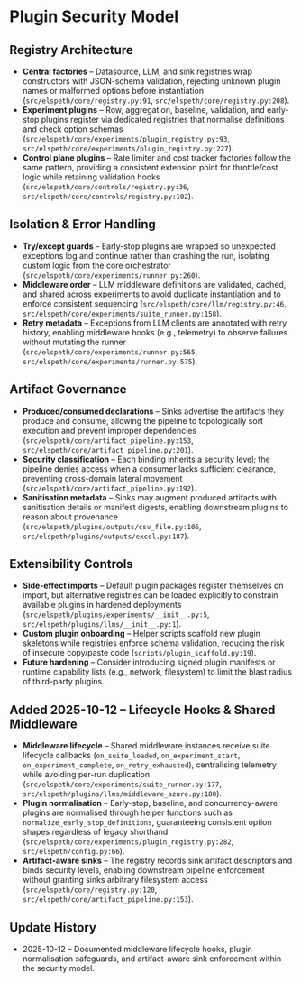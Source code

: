 # Plugin Security Model

## Registry Architecture
- **Central factories** – Datasource, LLM, and sink registries wrap constructors with JSON-schema validation, rejecting unknown plugin names or malformed options before instantiation (`src/elspeth/core/registry.py:91`, `src/elspeth/core/registry.py:208`).
- **Experiment plugins** – Row, aggregation, baseline, validation, and early-stop plugins register via dedicated registries that normalise definitions and check option schemas (`src/elspeth/core/experiments/plugin_registry.py:93`, `src/elspeth/core/experiments/plugin_registry.py:227`).
- **Control plane plugins** – Rate limiter and cost tracker factories follow the same pattern, providing a consistent extension point for throttle/cost logic while retaining validation hooks (`src/elspeth/core/controls/registry.py:36`, `src/elspeth/core/controls/registry.py:102`).
<!-- UPDATE 2025-10-12: Registry creation paths also stamp `_elspeth_security_level` on plugins, ensuring artifact pipeline enforcement downstream (`src/elspeth/core/experiments/plugin_registry.py:122`, `src/elspeth/core/registry.py:120`). -->

## Isolation & Error Handling
- **Try/except guards** – Early-stop plugins are wrapped so unexpected exceptions log and continue rather than crashing the run, isolating custom logic from the core orchestrator (`src/elspeth/core/experiments/runner.py:260`).
- **Middleware order** – LLM middleware definitions are validated, cached, and shared across experiments to avoid duplicate instantiation and to enforce consistent sequencing (`src/elspeth/core/llm/registry.py:46`, `src/elspeth/core/experiments/suite_runner.py:158`).
- **Retry metadata** – Exceptions from LLM clients are annotated with retry history, enabling middleware hooks (e.g., telemetry) to observe failures without mutating the runner (`src/elspeth/core/experiments/runner.py:565`, `src/elspeth/core/experiments/runner.py:575`).

## Artifact Governance
- **Produced/consumed declarations** – Sinks advertise the artifacts they produce and consume, allowing the pipeline to topologically sort execution and prevent improper dependencies (`src/elspeth/core/artifact_pipeline.py:153`, `src/elspeth/core/artifact_pipeline.py:201`).
- **Security classification** – Each binding inherits a security level; the pipeline denies access when a consumer lacks sufficient clearance, preventing cross-domain lateral movement (`src/elspeth/core/artifact_pipeline.py:192`).
- **Sanitisation metadata** – Sinks may augment produced artifacts with sanitisation details or manifest digests, enabling downstream plugins to reason about provenance (`src/elspeth/plugins/outputs/csv_file.py:106`, `src/elspeth/plugins/outputs/excel.py:187`).

## Extensibility Controls
- **Side-effect imports** – Default plugin packages register themselves on import, but alternative registries can be loaded explicitly to constrain available plugins in hardened deployments (`src/elspeth/plugins/experiments/__init__.py:5`, `src/elspeth/plugins/llms/__init__.py:1`).
- **Custom plugin onboarding** – Helper scripts scaffold new plugin skeletons while registries enforce schema validation, reducing the risk of insecure copy/paste code (`scripts/plugin_scaffold.py:19`).
- **Future hardening** – Consider introducing signed plugin manifests or runtime capability lists (e.g., network, filesystem) to limit the blast radius of third-party plugins.

## Added 2025-10-12 – Lifecycle Hooks & Shared Middleware
- **Middleware lifecycle** – Shared middleware instances receive suite lifecycle callbacks (`on_suite_loaded`, `on_experiment_start`, `on_experiment_complete`, `on_retry_exhausted`), centralising telemetry while avoiding per-run duplication (`src/elspeth/core/experiments/suite_runner.py:177`, `src/elspeth/plugins/llms/middleware_azure.py:180`).
- **Plugin normalisation** – Early-stop, baseline, and concurrency-aware plugins are normalised through helper functions such as `normalize_early_stop_definitions`, guaranteeing consistent option shapes regardless of legacy shorthand (`src/elspeth/core/experiments/plugin_registry.py:282`, `src/elspeth/config.py:66`).
- **Artifact-aware sinks** – The registry records sink artifact descriptors and binds security levels, enabling downstream pipeline enforcement without granting sinks arbitrary filesystem access (`src/elspeth/core/registry.py:120`, `src/elspeth/core/artifact_pipeline.py:153`).

## Update History
- 2025-10-12 – Documented middleware lifecycle hooks, plugin normalisation safeguards, and artifact-aware sink enforcement within the security model.
